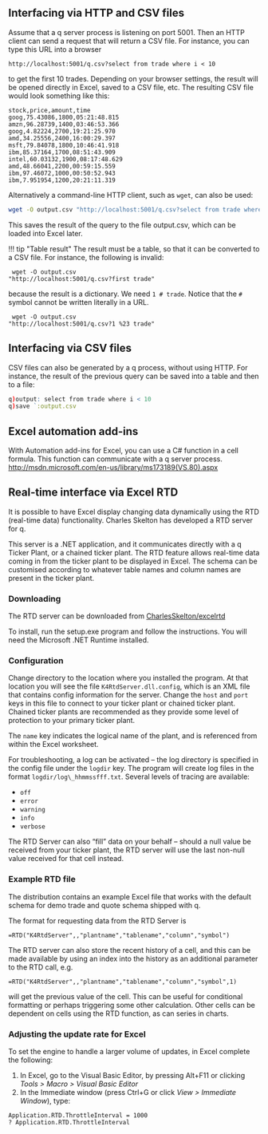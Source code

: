 ## Interfacing via HTTP and CSV files

Assume that a q server process is listening on port 5001. Then an HTTP client can send a request that will return a CSV file. For instance, you can type this URL into a browser
```http
http://localhost:5001/q.csv?select from trade where i < 10
```
to get the first 10 trades. Depending on your browser settings, the result will be opened directly in Excel, saved to a CSV file, etc. The resulting CSV file would look something like this:
```
stock,price,amount,time
goog,75.43086,1800,05:21:48.815
amzn,96.28739,1400,03:46:53.366
goog,4.82224,2700,19:21:25.970
amd,34.25556,2400,16:00:29.397
msft,79.84078,1800,10:46:41.918
ibm,85.37164,1700,08:51:43.909
intel,60.03132,1900,08:17:48.629
amd,48.66041,2200,00:59:15.559
ibm,97.46072,1000,00:50:52.943
ibm,7.951954,1200,20:21:11.319
```
Alternatively a command-line HTTP client, such as `wget`, can also be used:
```bash
wget -O output.csv "http://localhost:5001/q.csv?select from trade where i < 10"
```
This saves the result of the query to the file output.csv, which can be loaded into Excel later.

!!! tip "Table result"
    The result must be a table, so that it can be converted to a CSV file. For instance, the following is invalid:
    <pre><code class="language-bash">
    wget -O output.csv "http://localhost:5001/q.csv?first trade"
    </code></pre>
    because the result is a dictionary. We need `1 # trade`. Notice that the `#` symbol cannot be written literally in a URL.
    <pre><code class="language-bash">
    wget -O output.csv "http://localhost:5001/q.csv?1 %23 trade"
    </code></pre>


## Interfacing via CSV files

CSV files can also be generated by a q process, without using HTTP. For instance, the result of the previous query can be saved into a table and then to a file:
```q
q)output: select from trade where i < 10
q)save `:output.csv
```


## Excel automation add-ins

With Automation add-ins for Excel, you can use a C\# function in a cell formula. This function can communicate with a q server process.  
<i class="fa fa-hand-o-right"></i> <http://msdn.microsoft.com/en-us/library/ms173189(VS.80).aspx>


## Real-time interface via Excel RTD

It is possible to have Excel display changing data dynamically using the RTD (real-time data) functionality. Charles Skelton has developed a RTD server for q. 

This server is a .NET application, and it communicates directly with a q Ticker Plant, or a chained ticker plant. The RTD feature allows real-time data coming in from the ticker plant to be displayed in Excel. The schema can be customised according to whatever table names and column names are present in the ticker plant.


### Downloading

The RTD server can be downloaded from 
<i class="fa fa-github"></i> [CharlesSkelton/excelrtd](http://github.com/CharlesSkelton/excelrtd)

To install, run the setup.exe program and follow the instructions. You will need the Microsoft .NET Runtime installed.


### Configuration

Change directory to the location where you installed the program. At that location you will see the file 
`K4RtdServer.dll.config`, 
which is an XML file that contains config information for the server. Change the `host` and `port` keys in this file to connect to your ticker plant or chained ticker plant. Chained ticker plants are recommended as they provide some level of protection to your primary ticker plant.

The `name` key indicates the logical name of the plant, and is referenced from within the Excel worksheet.

For troubleshooting, a log can be activated – the log directory is specified in the config file under the `logdir` key. The program will create log files in the format `logdir/log\_hhmmssfff.txt`. Several levels of tracing are available:

- `off`
- `error`
- `warning`
- `info`
- `verbose`

The RTD Server can also “fill” data on your behalf – should a null value be received from your ticker plant, the RTD server will use the last non-null value received for that cell instead.


### Example RTD file

The distribution contains an example Excel file that works with the default schema for demo trade and quote schema shipped with q.

The format for requesting data from the RTD Server is
```
=RTD("K4RtdServer",,"plantname","tablename","column","symbol")
```
The RTD server can also store the recent history of a cell, and this can be made available by using an index into the history as an additional parameter to the RTD call, e.g.
```
=RTD("K4RtdServer",,"plantname","tablename","column","symbol",1)
```
will get the previous value of the cell. This can be useful for conditional formatting or perhaps triggering some other calculation. Other cells can be dependent on cells using the RTD function, as can series in charts.


### Adjusting the update rate for Excel

To set the engine to handle a larger volume of updates, in Excel complete the following:

1.  In Excel, go to the Visual Basic Editor, by pressing Alt+F11 or clicking _Tools > Macro > Visual Basic Editor_
2. In the Immediate window (press Ctrl+G or click _View > Immediate Window_), type:
```vbnet
Application.RTD.ThrottleInterval = 1000
? Application.RTD.ThrottleInterval
```

